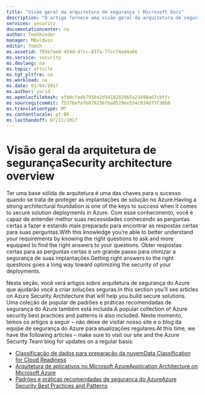 ```yaml
---
title: "Visão geral da arquitetura de segurança | Microsoft Docs"
description: "O artigo fornece uma visão geral da arquitetura de segurança do Azure e uma lista selecionada de artigos relacionados."
services: security
documentationcenter: na
author: TomShinder
manager: MBaldwin
editor: TomSh
ms.assetid: 793e7ae8-454d-47cc-837a-77ccf4ad4a66
ms.service: security
ms.devlang: na
ms.topic: article
ms.tgt_pltfrm: na
ms.workload: na
ms.date: 01/04/2017
ms.author: yurid
ms.openlocfilehash: efb0cfa4b7950a2d9418282965a23498a67cbffc
ms.sourcegitcommit: f537befafb079256fba0529ee554c034d73f36b0
ms.translationtype: MT
ms.contentlocale: pt-BR
ms.lasthandoff: 07/11/2017
---
```

# <a name="security-architecture-overview"></a><span data-ttu-id="963c4-103">Visão geral da arquitetura de segurança</span><span class="sxs-lookup"><span data-stu-id="963c4-103">Security architecture overview</span></span>
<span data-ttu-id="963c4-104">Ter uma base sólida de arquitetura é uma das chaves para o sucesso quando se trata de proteger as implantações de solução no Azure.</span><span class="sxs-lookup"><span data-stu-id="963c4-104">Having a strong architectural foundation is one of the keys to success when it comes to secure solution deployments in Azure.</span></span> <span data-ttu-id="963c4-105">Com esse conhecimento, você é capaz de entender melhor suas necessidades conhecendo as perguntas certas a fazer e estando mais preparado para encontrar as respostas certas para suas perguntas.</span><span class="sxs-lookup"><span data-stu-id="963c4-105">With this knowledge you’re able to better understand your requirements by knowing the right questions to ask and more equipped to find the right answers to your questions.</span></span> <span data-ttu-id="963c4-106">Obter respostas certas para as perguntas certas é um grande passo para otimizar a segurança de suas implantações.</span><span class="sxs-lookup"><span data-stu-id="963c4-106">Getting right answers to the right questions goes a long way toward optimizing the security of your deployments.</span></span>

<span data-ttu-id="963c4-107">Nesta seção, você verá artigos sobre arquitetura de segurança do Azure que ajudarão você a criar soluções seguras.</span><span class="sxs-lookup"><span data-stu-id="963c4-107">In this section you’ll see articles on Azure Security Architecture that will help you build secure solutions.</span></span> <span data-ttu-id="963c4-108">Uma coleção de popular de padrões e práticas recomendadas de segurança do Azure também está incluída.</span><span class="sxs-lookup"><span data-stu-id="963c4-108">A popular collection of Azure security best practices and patterns is also included.</span></span> <span data-ttu-id="963c4-109">Neste momento, temos os artigos a seguir – não deixe de visitar nosso site e o blog da equipe de segurança do Azure para atualizações regulares:</span><span class="sxs-lookup"><span data-stu-id="963c4-109">At this time, we have the following articles – make sure to visit our site and the Azure Security Team blog for updates on a regular basis:</span></span>

* [<span data-ttu-id="963c4-110">Classificação de dados para preparação da nuvem</span><span class="sxs-lookup"><span data-stu-id="963c4-110">Data Classification for Cloud Readiness</span></span>](azure-security-data-classification.md)
* [<span data-ttu-id="963c4-111">Arquitetura de aplicativos no Microsoft Azure</span><span class="sxs-lookup"><span data-stu-id="963c4-111">Application Architecture on Microsoft Azure</span></span>](security-application-architecture-on-azure.md)
* [<span data-ttu-id="963c4-112">Padrões e práticas recomendadas de segurança do Azure</span><span class="sxs-lookup"><span data-stu-id="963c4-112">Azure Security Best Practices and Patterns</span></span>](security-best-practices-and-patterns.md)

